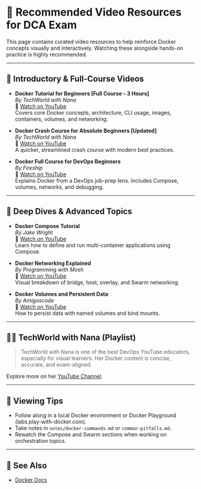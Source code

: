 # 🎥 Recommended Video Resources for DCA Exam

This page contains curated video resources to help reinforce Docker concepts visually and interactively. Watching these alongside hands-on practice is highly recommended.

---

## 📘 Introductory & Full-Course Videos

- **Docker Tutorial for Beginners [Full Course – 3 Hours]**  
  *By TechWorld with Nana*  
  🔗 [Watch on YouTube](https://www.youtube.com/watch?v=3c-iBn73dDE)  
  Covers core Docker concepts, architecture, CLI usage, images, containers, volumes, and networking.

- **Docker Crash Course for Absolute Beginners [Updated]**  
  *By TechWorld with Nana*  
  🔗 [Watch on YouTube](https://www.youtube.com/watch?v=pg19Z8LL06w)  
  A quicker, streamlined crash course with modern best practices.

- **Docker Full Course for DevOps Beginners**  
  *By Fireship*  
  🔗 [Watch on YouTube](https://www.youtube.com/watch?v=Gjnup-PuquQ)  
  Explains Docker from a DevOps job-prep lens. Includes Compose, volumes, networks, and debugging.

---

## 🔧 Deep Dives & Advanced Topics

- **Docker Compose Tutorial**  
  *By Jake Wright*  
  🔗 [Watch on YouTube](https://www.youtube.com/watch?v=Qw9zlE3t8Ko)  
  Learn how to define and run multi-container applications using Compose.

- **Docker Networking Explained**  
  *By Programming with Mosh*  
  🔗 [Watch on YouTube](https://www.youtube.com/watch?v=ZzaPdXTrSb8)  
  Visual breakdown of bridge, host, overlay, and Swarm networking.

- **Docker Volumes and Persistent Data**  
  *By Amigoscode*  
  🔗 [Watch on YouTube](https://www.youtube.com/watch?v=p28piYY_wv8)  
  How to persist data with named volumes and bind mounts.

---

## 🧑‍🏫 TechWorld with Nana (Playlist)

> TechWorld with Nana is one of the best DevOps YouTube educators, especially for visual learners. Her Docker content is concise, accurate, and exam-aligned.

Explore more on her [YouTube Channel](https://www.youtube.com/c/TechWorldwithNana).

---

## 🧪 Viewing Tips

- Follow along in a local Docker environment or Docker Playground (labs.play-with-docker.com).
- Take notes in `notes/docker-commands.md` or `common-pitfalls.md`.
- Rewatch the Compose and Swarm sections when working on orchestration topics.

---

## 📖 See Also

- [Docker Docs](https://docs.docker.com/)
